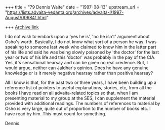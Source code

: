 +++
title = "79 Dennis Waite"
date = "1997-08-13"
upstream_url = "https://lists.advaita-vedanta.org/archives/advaita-l/1997-August/006841.html"

+++
[Archive link](https://lists.advaita-vedanta.org/archives/advaita-l/1997-August/006841.html)

I do not wish to embark upon a 'yes he is', 'no he isn't' argument about
Osho's worth. Basically, I do not know what sort of a person he was. I was
speaking to someone last week who claimed to know him in the latter part of
his life and said he was being slowly poisoned by 'the doctor' for the last
year or two of his life and this 'doctor' was probably in the pay of the
CIA. Yes, it's sensational hearsay and can be given no real credence. But, I
would argue, neither can Jaldhar's opinion. Does he have any genuine
knowledge or is it merely negative hearsay rather than positive hearsay?

All I know is that, for the past two or three years, I have been building up
a reference list of pointers to useful explanations, stories, etc, from all
the books I have read on all advaita-related topics so that, when I am
presenting material to my group at the SES, I can supplement the material
provided with additional readings. The numbers of references to material by
Osho is very large, quite out of proportion to the number of books etc. I
have read by him. This must count for something.

Dennis

